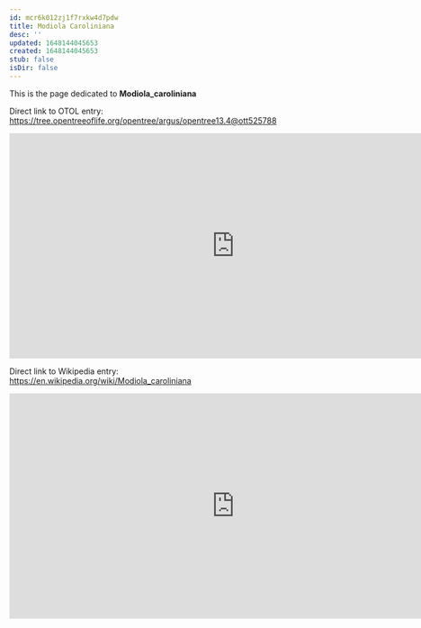 ```yaml
---
id: mcr6k012zj1f7rxkw4d7pdw
title: Modiola Caroliniana
desc: ''
updated: 1648144045653
created: 1648144045653
stub: false
isDir: false
---
```

This is the page dedicated to **Modiola_caroliniana**


Direct link to OTOL entry: https://tree.opentreeoflife.org/opentree/argus/opentree13.4@ott525788



<html>
    <body>
    <iframe src="https://tree.opentreeoflife.org/opentree/argus/opentree13.4@ott525788"
    width="800" height="400" frameborder="0" allowfullscreen> </iframe>
    </body>
</html>
    


Direct link to Wikipedia entry: https://en.wikipedia.org/wiki/Modiola_caroliniana



<html>
    <body>
    <iframe src="https://en.wikipedia.org/wiki/Modiola_caroliniana"
    width="800" height="400" frameborder="0" allowfullscreen> </iframe>
    </body>
</html>
    
